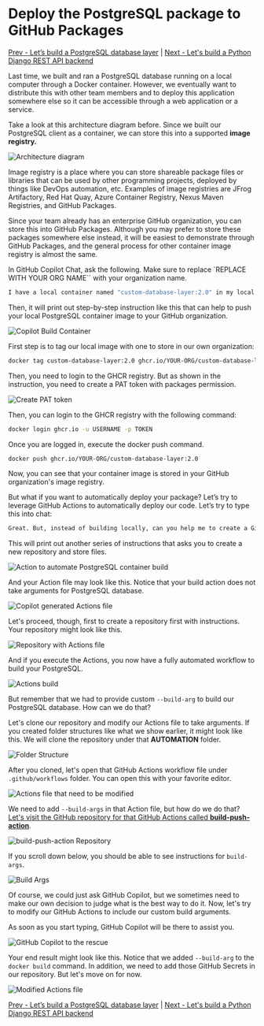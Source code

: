 # Deploy the PostgreSQL package to GitHub Packages

[Prev - Let’s build a PostgreSQL database layer](../3_BuildPostgreSQL/README.md) |  [Next - Let's build a Python Django REST API backend](../5_BuildPythonDjango/README.md)

Last time, we built and ran a PostgreSQL database running on a local computer through a Docker container. However, we eventually want to distribute this with other team members and to deploy this application somewhere else so it can be accessible through a web application or a service.

Take a look at this architecture diagram before. Since we built our PostgreSQL client as a container, we can store this into a supported **image registry.**

![Architecture diagram](./images/0_ArchitecturePostgreSQL.jpg)

Image registry is a place where you can store shareable package files or libraries that can be used by other programming projects, deployed by things like DevOps automation, etc. Examples of image registries are JFrog Artifactory, Red Hat Quay, Azure Container Registry, Nexus Maven Registries, and GitHub Packages.

Since your team already has an enterprise GitHub organization, you can store this into GitHub Packages. Although you may prefer to store these packages somewhere else instead, it will be easiest to demonstrate through GitHub Packages, and the general process for other container image registry is almost the same.

In GitHub Copilot Chat, ask the following. Make sure to replace `REPLACE WITH YOUR ORG NAME``  with your organization name.

```bash
I have a local container named "custom-database-layer:2.0" in my local machine. How can I deploy this to the GHCR GitHub Packages registry in my organization "<REPLACE WITH YOUR ORG NAME>"?
```

Then, it will print out step-by-step instruction like this that can help to push your local PostgreSQL container image to your GitHub organization.

![Copilot Build Container](./images/1_CopilotBuildContainer.jpg)

First step is to tag our local image with one to store in our own organization:

```bash
docker tag custom-database-layer:2.0 ghcr.io/YOUR-ORG/custom-database-layer:2.0
```

Then, you need to login to the GHCR registry. But as shown in the instruction, you need to create a PAT token with packages permission.

![Create PAT token](./images/2_CreatePAT.jpg)

Then, you can login to the GHCR registry with the following command:

```bash
docker login ghcr.io -u USERNAME -p TOKEN
```

Once you are logged in, execute the docker push command.

```bash
docker push ghcr.io/YOUR-ORG/custom-database-layer:2.0
```

Now, you can see that your container image is stored in your GitHub organization's image registry.

But what if you want to automatically deploy your package? Let’s try to leverage GitHub Actions to automatically deploy our code. Let’s try to type this into chat:

```bash
Great. But, instead of building locally, can you help me to create a GitHub repository where GitHub Actions can automatically pick up "Dockerfile" and "create-data-sql" to build as a Docker container and push to my GitHub organization named "<REPLACE WITH YOUR ORG NAME>”'s GHCR GitHub Package container registry?
```

This will print out another series of instructions that asks you to create a new repository and store files.

![Action to automate PostgreSQL container build](./images/3_CopilotAutomatingBuild.jpg)

And your Action file may look like this. Notice that your build action does not take arguments for PostgreSQL database.

![Copilot generated Actions file](./images/4_CopilotGeneratedActions.jpg)

Let's proceed, though, first to create a repository first with instructions. Your repository might look like this.

![Repository with Actions file](./images/5_RepositoryPostgreSQL.jpg)

And if you execute the Actions, you now have a fully automated workflow to build your PostgreSQL.

![Actions build](./images/6_SuccessActions.jpg)

But remember that we had to provide custom `--build-arg` to build our PostgreSQL database. How can we do that?

Let's clone our repository and modify our Actions file to take arguments. If you created folder structures like what we show earlier, it might look like this. We will clone the repository under that **AUTOMATION** folder.

![Folder Structure](./images/7_FolderStructure.jpg)

After you cloned, let's open that GitHub Actions workflow file under `.github/workflows` folder. You can open this with your favorite editor.

![Actions file that need to be modified](./images/8_NeedFixingAction.jpg)

We need to add `--build-args` in that Action file, but how do we do that? [Let's visit the GitHub repository for that GitHub Actions called **build-push-action**](https://github.com/docker/build-push-action).

![build-push-action Repository](./images/9_BuildPushActionRepository.jpg)

If you scroll down below, you should be able to see instructions for `build-args`.

![Build Args](./images/10_BuildArgsInstruction.jpg)

Of course, we could just ask GitHub Copilot, but we sometimes need to make our own decision to judge what is the best way to do it. Now, let's try to modify our GitHub Actions to include our custom build arguments.

As soon as you start typing, GitHub Copilot will be there to assist you.

![GitHub Copilot to the rescue](./images/11_CopilotSuggestionActions.jpg)

Your end result might look like this. Notice that we added `--build-arg` to the `docker build` command. In addition, we need to add those GitHub Secrets in our repository. But let's move on for now.

![Modified Actions file](./images/12_FinalActions.jpg)

[Prev - Let’s build a PostgreSQL database layer](../3_BuildPostgreSQL/README.md) |  [Next - Let's build a Python Django REST API backend](../5_BuildPythonDjango/README.md)



